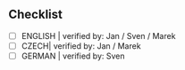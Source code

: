 ## Checklist

<!--
  Put into **bold** for each item the appropriate option.
  Then mark the item with an `x` like so: 
  `- [x] ENGLISH | verified by: Jan / **Sven** / Marek 
-->
- [ ] ENGLISH | verified by: Jan / Sven / Marek
- [ ] CZECH| verified by: Jan / Marek
- [ ] GERMAN | verified by: Sven
